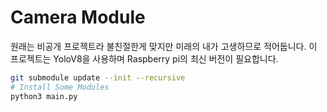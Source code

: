 # Camera Module
원래는 비공개 프로젝트라 불친절한게 맞지만 미래의 내가 고생하므로 적어둡니다.
이 프로젝트는 YoloV8을 사용하며 Raspberry pi의 최신 버전이 필요합니다.
```sh
git submodule update --init --recursive
# Install Some Modules
python3 main.py
```